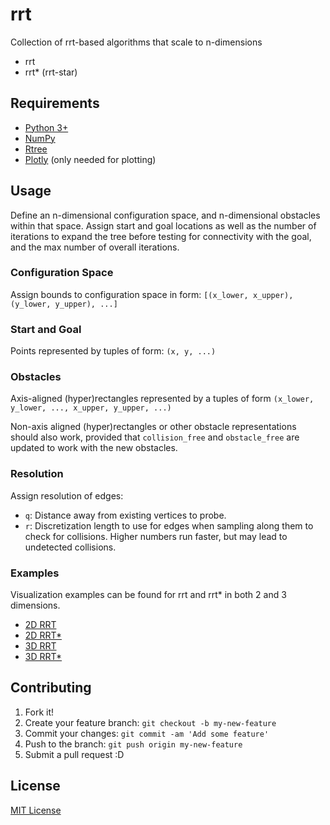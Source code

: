 # rrt
Collection of rrt-based algorithms that scale to n-dimensions
- rrt
- rrt* (rrt-star)

## Requirements
- [Python 3+](https://www.python.org/downloads/)
- [NumPy](http://www.numpy.org/)
- [Rtree](https://pypi.python.org/pypi/Rtree/)
- [Plotly](https://plot.ly/python/getting-started/) (only needed for plotting)

## Usage
Define an n-dimensional configuration space, and n-dimensional obstacles within that space. Assign start and goal locations as well as the number of iterations to expand the tree before testing for connectivity with the goal, and the max number of overall iterations.

### Configuration Space
Assign bounds to configuration space in form: `[(x_lower, x_upper), (y_lower, y_upper), ...]`

### Start and Goal
Points represented by tuples of form: `(x, y, ...)`

### Obstacles
Axis-aligned (hyper)rectangles represented by a tuples of form `(x_lower, y_lower, ..., x_upper, y_upper, ...)`

Non-axis aligned (hyper)rectangles or other obstacle representations should also work, provided that `collision_free` and `obstacle_free` are updated to work with the new obstacles.

### Resolution
Assign resolution of edges:
- `q`: Distance away from existing vertices to probe.
- `r`: Discretization length to use for edges when sampling along them to check for collisions. Higher numbers run faster, but may lead to undetected collisions.

### Examples
Visualization examples can be found for rrt and rrt* in both 2 and 3 dimensions.
- [2D RRT](https://plot.ly/~szanlongo/37/plot/)
- [2D RRT*](https://plot.ly/~szanlongo/39/plot/)
- [3D RRT](https://plot.ly/~szanlongo/41/plot/)
- [3D RRT*](https://plot.ly/~szanlongo/43/plot/)

## Contributing

1. Fork it!
2. Create your feature branch: `git checkout -b my-new-feature`
3. Commit your changes: `git commit -am 'Add some feature'`
4. Push to the branch: `git push origin my-new-feature`
5. Submit a pull request :D

## License

[MIT License](https://github.com/motion-planning/rrt-algorithms/blob/master/LICENSE)

